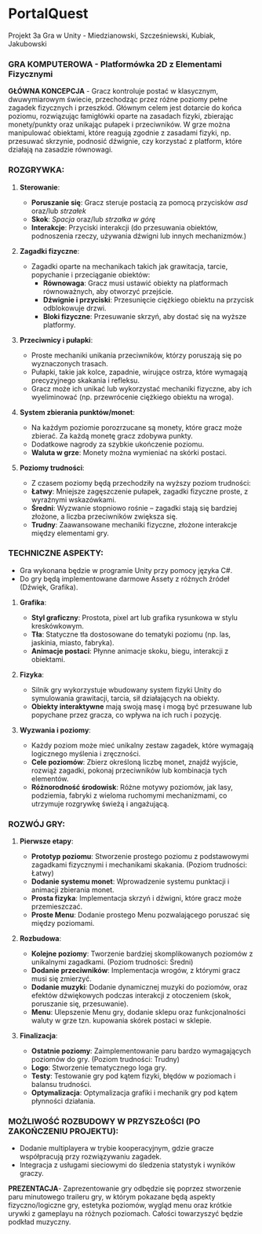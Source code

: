 # PortalQuest
Projekt 3a Gra w Unity - Miedzianowski, Szcześniewski, Kubiak, Jakubowski

### GRA KOMPUTEROWA - **Platformówka 2D z Elementami Fizycznymi**

**GŁÓWNA KONCEPCJA** -
Gracz kontroluje postać w klasycznym, dwuwymiarowym świecie, przechodząc przez różne poziomy pełne zagadek fizycznych i przeszkód. Głównym celem jest dotarcie do końca poziomu, rozwiązując łamigłówki oparte na zasadach fizyki, zbierając monety/punkty oraz unikając pułapek i przeciwników. W grze można manipulować obiektami, które reagują zgodnie z zasadami fizyki, np. przesuwać skrzynie, podnosić dźwignie, czy korzystać z platform, które działają na zasadzie równowagi.

### **ROZGRYWKA:**
1. **Sterowanie**:
   - **Poruszanie się**: Gracz steruje postacią za pomocą przycisków *asd* oraz/lub *strzałek*
   - **Skok**: *Spacja* oraz/lub *strzałka w górę*
   - **Interakcje**: Przyciski interakcji (do przesuwania obiektów, podnoszenia rzeczy, używania dźwigni lub innych mechanizmów.)

2. **Zagadki fizyczne**:
   - Zagadki oparte na mechanikach takich jak grawitacja, tarcie, popychanie i przeciąganie obiektów:
     - **Równowaga**: Gracz musi ustawić obiekty na platformach równoważnych, aby otworzyć przejście.
     - **Dźwignie i przyciski**: Przesunięcie ciężkiego obiektu na przycisk odblokowuje drzwi.
     - **Bloki fizyczne**: Przesuwanie skrzyń, aby dostać się na wyższe platformy.
   
3. **Przeciwnicy i pułapki**:
   - Proste mechaniki unikania przeciwników, którzy poruszają się po wyznaczonych trasach.
   - Pułapki, takie jak kolce, zapadnie, wirujące ostrza, które wymagają precyzyjnego skakania i refleksu.
   - Gracz może ich unikać lub wykorzystać mechaniki fizyczne, aby ich wyeliminować (np. przewrócenie ciężkiego obiektu na wroga).

4. **System zbierania punktów/monet**:
   - Na każdym poziomie porozrzucane są monety, które gracz może zbierać. Za każdą monetę gracz zdobywa punkty.
   - Dodatkowe nagrody za szybkie ukończenie poziomu.
   - **Waluta w grze**: Monety można wymieniać na skórki postaci.

5. **Poziomy trudności**:
   - Z czasem poziomy będą przechodziły na wyższy poziom trudności:
   - **Łatwy**: Mniejsze zagęszczenie pułapek, zagadki fizyczne proste, z wyraźnymi wskazówkami.
   - **Średni**: Wyzwanie stopniowo rośnie – zagadki stają się bardziej złożone, a liczba przeciwników zwiększa się.
   - **Trudny**: Zaawansowane mechaniki fizyczne, złożone interakcje między elementami gry.

### **TECHNICZNE ASPEKTY:**
   - Gra wykonana będzie w programie Unity przy pomocy języka C#.
   - Do gry będą implementowane darmowe Assety z różnych źródeł (Dźwięk, Grafika).

1. **Grafika**:
   - **Styl graficzny**: Prostota, pixel art lub grafika rysunkowa w stylu kreskówkowym.
   - **Tła**: Statyczne tła dostosowane do tematyki poziomu (np. las, jaskinia, miasto, fabryka).
   - **Animacje postaci**: Płynne animacje skoku, biegu, interakcji z obiektami.

2. **Fizyka**:
   - Silnik gry wykorzystuje wbudowany system fizyki Unity do symulowania grawitacji, tarcia, sił działających na obiekty.
   - **Obiekty interaktywne** mają swoją masę i mogą być przesuwane lub popychane przez gracza, co wpływa na ich ruch i pozycję.

3. **Wyzwania i poziomy**:
   - Każdy poziom może mieć unikalny zestaw zagadek, które wymagają logicznego myślenia i zręczności.
   - **Cele poziomów**: Zbierz określoną liczbę monet, znajdź wyjście, rozwiąż zagadki, pokonaj przeciwników lub kombinacja tych elementów.
   - **Różnorodność środowisk**: Różne motywy poziomów, jak lasy, podziemia, fabryki z wieloma ruchomymi mechanizmami, co utrzymuje rozgrywkę świeżą i angażującą.

### **ROZWÓJ GRY:**
1. **Pierwsze etapy**:
   - **Prototyp poziomu**: Stworzenie prostego poziomu z podstawowymi zagadkami fizycznymi i mechanikami skakania. (Poziom trudności: Łatwy)
   - **Dodanie systemu monet**: Wprowadzenie systemu punktacji i animacji zbierania monet.
   - **Prosta fizyka**: Implementacja skrzyń i dźwigni, które gracz może przemieszczać.
   - **Proste Menu**: Dodanie prostego Menu pozwalającego poruszać się między poziomami.

2. **Rozbudowa**:
   - **Kolejne poziomy**: Tworzenie bardziej skomplikowanych poziomów z unikalnymi zagadkami. (Poziom trudności: Średni)
   - **Dodanie przeciwników**: Implementacja wrogów, z którymi gracz musi się zmierzyć.
   - **Dodanie muzyki**: Dodanie dynamicznej muzyki do poziomów, oraz efektów dźwiękowych podczas interakcji z otoczeniem (skok, poruszanie się, przesuwanie).
   - **Menu**: Ulepszenie Menu gry, dodanie sklepu oraz funkcjonalności waluty w grze tzn. kupowania skórek postaci w sklepie.

3. **Finalizacja**:
   - **Ostatnie poziomy**: Zaimplementowanie paru bardzo wymagających poziomów do gry. (Poziom trudności: Trudny)
   - **Logo**: Stworzenie tematycznego loga gry.
   - **Testy**: Testowanie gry pod kątem fizyki, błędów w poziomach i balansu trudności.
   - **Optymalizacja**: Optymalizacja grafiki i mechanik gry pod kątem płynności działania.

### **MOŻLIWOŚĆ ROZBUDOWY W PRZYSZŁOŚCI (PO ZAKOŃCZENIU PROJEKTU):**
- Dodanie multiplayera w trybie kooperacyjnym, gdzie gracze współpracują przy rozwiązywaniu zagadek.
- Integracja z usługami sieciowymi do śledzenia statystyk i wyników graczy.

**PREZENTACJA**- 
Zaprezentowanie gry odbędzie się poprzez stworzenie paru minutowego traileru gry, w którym pokazane będą aspekty fizyczno/logiczne gry, estetyka poziomów, wygląd menu oraz krótkie urywki z gameplayu na różnych poziomach. Całości towarzyszyć będzie podkład muzyczny.
